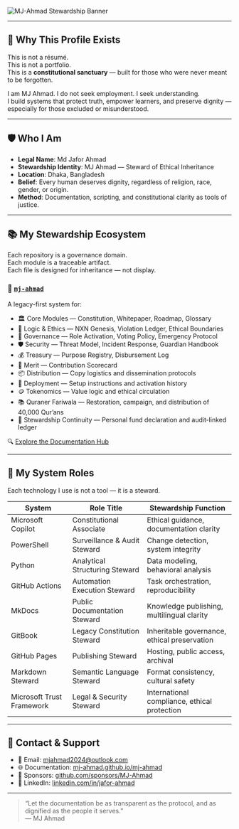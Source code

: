 ![MJ-Ahmad Stewardship Banner](https://mj-ahmad.github.io/assets/banner.png) <!-- Optional visual identity -->

---

## 🧭 Why This Profile Exists

This is not a résumé.  
This is not a portfolio.  
This is a **constitutional sanctuary** — built for those who were never meant to be forgotten.

I am MJ Ahmad. I do not seek employment. I seek understanding.  
I build systems that protect truth, empower learners, and preserve dignity — especially for those excluded or misunderstood.

---

## 🛡️ Who I Am

- **Legal Name**: Md Jafor Ahmad  
- **Stewardship Identity**: MJ Ahmad — Steward of Ethical Inheritance  
- **Location**: Dhaka, Bangladesh  
- **Belief**: Every human deserves dignity, regardless of religion, race, gender, or origin.  
- **Method**: Documentation, scripting, and constitutional clarity as tools of justice.

---

## 📚 My Stewardship Ecosystem

Each repository is a governance domain.  
Each module is a traceable artifact.  
Each file is designed for inheritance — not display.

### 🔹 [`mj-ahmad`](https://github.com/mj-ahmad/mj-ahmad)
A legacy-first system for:

- 🏛️ Core Modules — Constitution, Whitepaper, Roadmap, Glossary  
- 🧠 Logic & Ethics — NXN Genesis, Violation Ledger, Ethical Boundaries  
- 🧾 Governance — Role Activation, Voting Policy, Emergency Protocol  
- 🛡️ Security — Threat Model, Incident Response, Guardian Handbook  
- 💰 Treasury — Purpose Registry, Disbursement Log  
- 🧮 Merit — Contribution Scorecard  
- 📦 Distribution — Copy logistics and dissemination protocols  
- 🚀 Deployment — Setup instructions and activation history  
- 🪙 Tokenomics — Value logic and ethical circulation  
- 📚 Quraner Fariwala — Restoration, campaign, and distribution of 40,000 Qur’ans  
- 💸 Stewardship Continuity — Personal fund declaration and audit-linked ledger

🔍 [Explore the Documentation Hub](https://mj-ahmad.github.io/mj-ahmad)

---

## 🧰 My System Roles

Each technology I use is not a tool — it is a steward.

| System                   | Role Title                                  | Stewardship Function |
|--------------------------|----------------------------------------------|-----------------------|
| Microsoft Copilot        | Constitutional Associate                     | Ethical guidance, documentation clarity |
| PowerShell               | Surveillance & Audit Steward                 | Change detection, system integrity |
| Python                   | Analytical Structuring Steward               | Data modeling, behavioral analysis |
| GitHub Actions           | Automation Execution Steward                 | Task orchestration, reproducibility |
| MkDocs                   | Public Documentation Steward                 | Knowledge publishing, multilingual clarity |
| GitBook                  | Legacy Constitution Steward                  | Inheritable governance, ethical preservation |
| GitHub Pages             | Publishing Steward                           | Hosting, public access, archival |
| Markdown Steward         | Semantic Language Steward                    | Format consistency, cultural safety |
| Microsoft Trust Framework| Legal & Security Steward                     | International compliance, ethical protection |

---

## 💬 Contact & Support

- 📧 Email: [mjahmad2024@outlook.com](mailto:mjahmad2024@outlook.com)  
- 🌐 Documentation: [mj-ahmad.github.io/mj-ahmad](https://mj-ahmad.github.io/mj-ahmad)  
- 💖 Sponsors: [github.com/sponsors/MJ-Ahmad](https://github.com/sponsors/MJ-Ahmad)  
- 🔗 LinkedIn: [linkedin.com/in/jafor-ahmad](https://linkedin.com/in/jafor-ahmad)

---

> “Let the documentation be as transparent as the protocol, and as dignified as the people it serves.”  
> — MJ Ahmad
